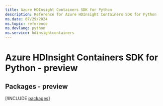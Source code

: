```yaml
---
title: Azure HDInsight Containers SDK for Python
description: Reference for Azure HDInsight Containers SDK for Python
ms.date: 07/29/2024
ms.topic: reference
ms.devlang: python
ms.service: hdinsightcontainers
---
```

# Azure HDInsight Containers SDK for Python - preview
## Packages - preview
[!INCLUDE [packages](hdinsight-containers-index.md)]